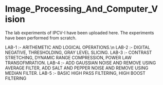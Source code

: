 # Image_Processing_And_Computer_Vision
The lab experiments of IPCV-I have been uploaded here.
The experiments have been performed from scratch.


LAB-1 :- ARITHEMETIC AND LOGICAL OPERATIONS.\n
LAB-2 :- DIGITAL NEGATIVE, THRESHOLDING, GRAY LEVEL SLICING.
LAB-3 :- CONTRAST STRETCHING, DYNAMIC RANGE COMPRESSION, POWER LAW TRANSOFMRATION.
LAB-4 :- ADD GAUSSIAN NOISE AND REMOVE USING AVERAGE FILTER,
         ADD SALT AND PEPPER NOISE AND REMOVE USING MEDIAN FILTER.
LAB-5 :- BASIC HIGH PASS FILTERING, HIGH BOOST FILTERING
